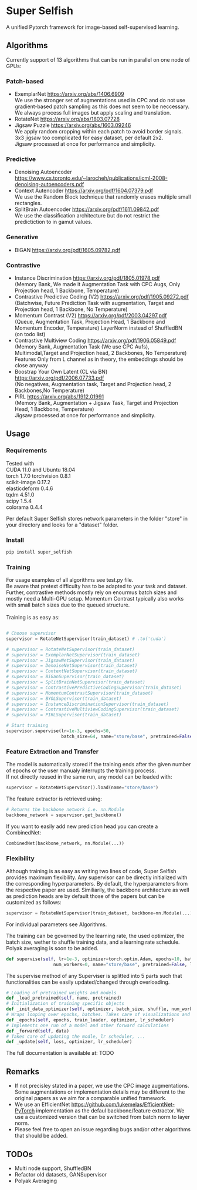 # Super Selfish
A unified Pytorch framework for image-based self-supervised learning.

## Algorithms
Currently support of 13 algorithms that can be run in parallel on one node of GPUs:
### Patch-based
- ExemplarNet https://arxiv.org/abs/1406.6909  
  We use the stronger set of augmentations used in CPC and do not use gradient-based patch sampling as this does not seem to be neccessary.
  We always process full images but apply scaling and translation.
- RotateNet https://arxiv.org/abs/1803.07728 
- Jigsaw Puzzle https://arxiv.org/abs/1603.09246  
  We apply random cropping within each patch to avoid border signals.  
  3x3 jigsaw too complicated for easy dataset, per default 2x2.  
  Jigsaw processed at once for performance and simplicity.
### Predictive
- Denoising Autoencoder https://www.cs.toronto.edu/~larocheh/publications/icml-2008-denoising-autoencoders.pdf
- Context Autencoder https://arxiv.org/pdf/1604.07379.pdf  
  We use the Random Block technique that randomly erases multiple small rectangles.
- SplitBrain Autoencoder https://arxiv.org/pdf/1611.09842.pdf  
  We use the classification architecture but do not restrict the predictiction to in gamut values.
### Generative
- BiGAN https://arxiv.org/pdf/1605.09782.pdf
### Contrastive
- Instance Discrimination https://arxiv.org/pdf/1805.01978.pdf  
  (Memory Bank, We made it Augmentation Task with CPC Augs, Only Projection head, 1 Backbone, Temperature)
- Contrastive Predictive Coding (V2) https://arxiv.org/pdf/1905.09272.pdf  
  (Batchwise, Future Prediction Task with augmentation, Target and Projection head, 1 Backbone, No Temperature)
- Momentum Contrast (V2) https://arxiv.org/pdf/2003.04297.pdf  
  (Queue, Augmentation Task, Projection Head, 1 Backbone and Momentum Encoder, Temperature)
  LayerNorm instead of ShuffledBN (on todo list)
- Contrastive Multiview Coding https://arxiv.org/pdf/1906.05849.pdf  
  (Memory Bank, Augmentation Task (We use CPC Aufs), Multimodal,Target and Projection head, 2 Backbones, No Temperature)
  Features Only from L channel as in theory, the embeddings should be close anyway
- Boostrap Your Own Latent (CL via BN) https://arxiv.org/pdf/2006.07733.pdf  
  (No negatives, Augmentation task, Target and Projection head, 2 Backbones,No Temperature)
- PIRL https://arxiv.org/abs/1912.01991  
  (Memory Bank, Augmentation + Jigsaw Task, Target and Projection Head, 1 Backbone, Temperature)  
  Jigsaw processed at once for performance and simplicity.

## Usage
### Requirements
Tested with  
CUDA 11.0 and Ubuntu 18.04  
torch 1.7.0 torchvision 0.8.1   
scikit-image 0.17.2  
elasticdeform 0.4.6  
tqdm 4.51.0  
scipy 1.5.4  
colorama 0.4.4  

Per default Super Selfish stores network parameters in the folder "store" in your directory and looks for a "dataset" folder.

### Install
```python
pip install super_selfish
```

### Training
For usage examples of all algorithms see test.py file.  
Be aware that pretext difficulty has to be adapted to your task and dataset.  
Further, contrastive methods mostly rely on enourmus batch sizes and mostly need a Multi-GPU setup.
Momentum Contrast typically also works with small batch sizes due to the queued structure.
<br><br>
Training is as easy as:
```python

# Choose supervisor
supervisor = RotateNetSupervisor(train_dataset) # .to('cuda')

# supervisor = RotateNetSupervisor(train_dataset)
# supervisor = ExemplarNetSupervisor(train_dataset)
# supervisor = JigsawNetSupervisor(train_dataset)
# supervisor = DenoiseNetSupervisor(train_dataset)
# supervisor = ContextNetSupervisor(train_dataset)
# supervisor = BiGanSupervisor(train_dataset)
# supervisor = SplitBrainNetSupervisor(train_dataset)
# supervisor = ContrastivePredictiveCodingSupervisor(train_dataset)
# supervisor = MomentumContrastSupervisor(train_dataset)
# supervisor = BYOLSupervisor(train_dataset)
# supervisor = InstanceDiscriminationSupervisor(train_dataset)
# supervisor = ContrastiveMultiviewCodingSupervisor(train_dataset)
# supervisor = PIRLSupervisor(train_dataset)

# Start training
supervisor.supervise(lr=1e-3, epochs=50,
                     batch_size=64, name="store/base", pretrained=False)

```
### Feature Extraction and Transfer
The model is automatically stored if the training ends after the given number of epochs or the user manualy interrupts the training process.  
If not directly reused in the same run, any model can be loaded with:

```python
supervisor = RotateNetSupervisor().load(name="store/base")
```
The feature extractor is retrieved using:
```python
# Returns the backbone network i.e. nn.Module
backbone_network = supervisor.get_backbone()
```
If you want to easily add new prediction head you can create a CombinedNet:
```python
CombinedNet(backbone_network, nn.Module(...)) 
```

### Flexibility
Although training is as easy as writing two lines of code, Super Selfish provides maximum flexibility. Any supervisor can be directly initialized with the corresponding hyperparameters. By default, the hyperparameters from the respective paper are used. Similiarily, the backbone architecture as well as prediction heads are by default those of the papers but can be customized as follows:
```python
supervisor = RotateNetSupervisor(train_dataset, backbone=nn.Module(...), predictor=nn.Module(...)) # .to('cuda')
```
For individual parameters see Algorithms.  

The training can be governed by the learning rate, the used optimizer, the batch size, wether to shuffle training data, and a learning rate schedule. Polyak averaging is soon to be added.
```python
def supervise(self, lr=1e-3, optimizer=torch.optim.Adam, epochs=10, batch_size=32, shuffle=True,
                  num_workers=0, name="store/base", pretrained=False, lr_scheduler=lambda optimizer: torch.optim.lr_scheduler.StepLR(optimizer, step_size=100, gamma=1.0))
```
The supervise method of any Superviser is splitted into 5 parts such that functionalities can be easily updated/changed through overloading.
```python
# Loading of pretrained weights and models
def _load_pretrained(self, name, pretrained)
# Initialization of training specific objects
def _init_data_optimizer(self, optimizer, batch_size, shuffle, num_workers, collate_fn, lr, lr_scheduler)
# Wraps looping over epochs, batches. Takes care of visualizations and logging.
def _epochs(self, epochs, train_loader, optimizer, lr_scheduler)
# Implements one run of a model and other forward calculations
def _forward(self, data)
# Takes care of updating the modle, lr scheduler, ...
def _update(self, loss, optimizer, lr_scheduler)
```
The full documentation is available at: TODO

## Remarks
- If not precisley stated in a paper, we use the CPC image augmentations. Some augmentations or implementation details may be different to the original papers as we aim for a comparable unified framework.
- We use an EfficientNet https://github.com/lukemelas/EfficientNet-PyTorch implementation as the defaul backbone/feature extractor. We use a customized version that can be switched from batch norm to layer norm.
- Please feel free to open an issue regarding bugs and/or other algorithms that should be added.

## TODOs
- Multi node support, ShuffledBN
- Refactor old datasets, GANSupervisor
- Polyak Averaging
